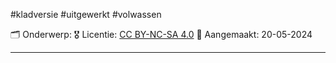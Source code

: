 #kladversie  #uitgewerkt  #volwassen

🗂️ Onderwerp: 
🎖️ Licentie: [CC BY-NC-SA 4.0](https://creativecommons.org/licenses/by-nc-sa/4.0/)
📅 Aangemaakt: 20-05-2024

---




